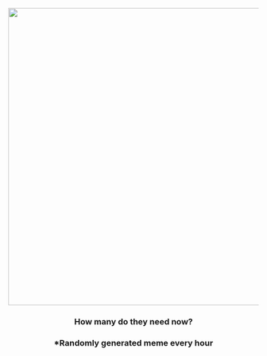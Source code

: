 <p align="center">
        <img src="https://i.redd.it/tglb1bwt35091.gif" width="600" height="600">
        </p>
        <h3 align="center">How many do they need now?</h3>
        <h3 align="center">*Randomly generated meme every hour</h3>
    